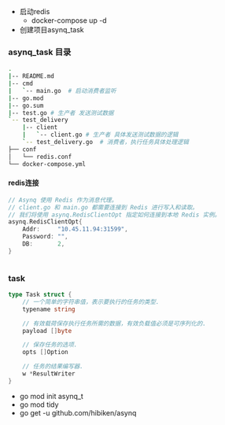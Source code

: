 ﻿+ 启动redis
  + docker-compose up -d
+ 创建项目asynq_task


### asynq_task 目录

```bash
.
|-- README.md
|-- cmd
|   `-- main.go  # 启动消费者监听
|-- go.mod
|-- go.sum
|-- test.go # 生产者 发送测试数据
`-- test_delivery
    |-- client 
    |   `-- client.go # 生产者 具体发送测试数据的逻辑
    `-- test_delivery.go  # 消费者，执行任务具体处理逻辑
├── conf
│   └── redis.conf
└── docker-compose.yml


```

#### redis连接

```go
// Asynq 使用 Redis 作为消息代理。
// client.go 和 main.go 都需要连接到 Redis 进行写入和读取。
// 我们将使用 asynq.RedisClientOpt 指定如何连接到本地 Redis 实例。
asynq.RedisClientOpt{
	Addr:     "10.45.11.94:31599",
	Password: "",
	DB:       2,
}



```

### task

```go
type Task struct {
	// 一个简单的字符串值，表示要执行的任务的类型.
	typename string

	// 有效载荷保存执行任务所需的数据，有效负载值必须是可序列化的.
	payload []byte

	// 保存任务的选项.
	opts []Option

	// 任务的结果编写器.
	w *ResultWriter
}

```



+ go mod init asynq_t
+ go mod tidy
+ go get -u github.com/hibiken/asynq
